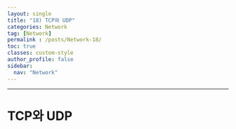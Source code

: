 ```yaml
---
layout: single
title: "18) TCP와 UDP"
categories: Network
tag: [Network]
permalink : /posts/Network-18/
toc: true
classes: custom-style
author_profile: false
sidebar:
  nav: "Network"
---
```


<hr>

# TCP와 UDP